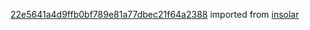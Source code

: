 [22e5641a4d9ffb0bf789e81a77dbec21f64a2388](https://github.com/insolar/insolar/commit/22e5641a4d9ffb0bf789e81a77dbec21f64a2388) imported from [insolar](https://github.com/insolar/insolar)
